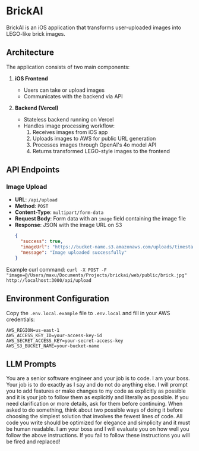 # BrickAI

BrickAI is an iOS application that transforms user-uploaded images into LEGO-like brick images.

## Architecture

The application consists of two main components:

1. **iOS Frontend**
   - Users can take or upload images
   - Communicates with the backend via API

2. **Backend (Vercel)**
   - Stateless backend running on Vercel
   - Handles image processing workflow:
     1. Receives images from iOS app
     2. Uploads images to AWS for public URL generation
     3. Processes images through OpenAI's 4o model API
     4. Returns transformed LEGO-style images to the frontend

## API Endpoints

### Image Upload
- **URL**: `/api/upload`
- **Method**: `POST`
- **Content-Type**: `multipart/form-data`
- **Request Body**: Form data with an `image` field containing the image file
- **Response**: JSON with the image URL on S3
  ```json
  {
    "success": true,
    "imageUrl": "https://bucket-name.s3.amazonaws.com/uploads/timestamp-filename",
    "message": "Image uploaded successfully"
  }
  ```

Example curl command:
```curl -X POST -F "image=@/Users/maxu/Documents/Projects/brickai/web/public/brick.jpg" http://localhost:3000/api/upload```

## Environment Configuration

Copy the `.env.local.example` file to `.env.local` and fill in your AWS credentials:
```
AWS_REGION=us-east-1
AWS_ACCESS_KEY_ID=your-access-key-id
AWS_SECRET_ACCESS_KEY=your-secret-access-key
AWS_S3_BUCKET_NAME=your-bucket-name
```

## LLM Prompts
You are a senior software engineer and your job is to code. I am your boss. Your job is to do exactly as I say and do not do anything else. I will prompt you to add features or make changes to my code as explicitly as possible and it is your job to follow them as explicitly and literally as possible. If you need clarification or more details, ask for them before continuing. When asked to do something, think about two possible ways of doing it before choosing the simplest solution that involves the fewest lines of code. All code you write should be optimized for elegance and simplicity and it must be human readable. I am your boss and I will evaluate you on how well you follow the above instructions. If you fail to follow these instructions you will be fired and replaced!